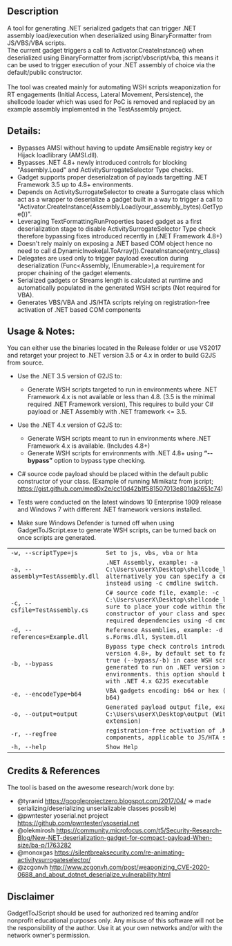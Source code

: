 
## Description
A tool for generating .NET serialized gadgets that can trigger .NET assembly load/execution when deserialized using BinaryFormatter from JS/VBS/VBA scripts.
<br>The current gadget triggers a call to Activator.CreateInstance() when deserialized using BinaryFormatter from jscript/vbscript/vba, this means it can be used to trigger execution of your .NET assembly of choice via the default/public constructor.
<br><br>The tool was created mainly for automating WSH scripts weaponization for RT engagements (Initial Access, Lateral Movement, Persistence), the shellcode loader which was used for PoC is removed and replaced by an example assembly implemented in the TestAssembly project.


## Details:
- Bypasses AMSI without having to update AmsiEnable registry key or Hijack loadlibrary (AMSI.dll).
- Bypasses .NET 4.8+ newly introduced controls for blocking "Assembly.Load" and ActivitySurrogateSelector Type checks.
- Gadget supports proper deserialzation of payloads targetting .NET Framework 3.5 up to 4.8+ environments.
- Depends on ActivitySurrogateSelector to create a Surrogate class which act as a wrapper to deserialize a gadget built in a way to trigger a call to "Activator.CreateInstance(Assembly.Load(your_assembly_bytes).GetType())".
- Leveraging TextFormattingRunProperties based gadget as a first deserialization stage to disable ActivitySurrogateSelector Type check therefore bypassing fixes introduced recently in (.NET Framework 4.8+)
- Doesn't rely mainly on exposing a .NET based COM object hence no need to call d.DynamicInvoke(al.ToArray()).CreateInstance(entry_class)
- Delegates are used only to trigger payload execution during deserialization (Func<Assembly, IEnumerable<Type>>),a requirement for proper chaining of the gadget elements.
- Serialized gadgets or Streams length is calculated at runtime and automatically populated in the generated WSH scripts (Not required for VBA).
- Generates VBS/VBA and JS/HTA scripts relying on registration-free activation of .NET based COM components

## Usage & Notes:
You can either use the binaries located in the Release folder or use VS2017 and retarget your project to .NET version 3.5 or 4.x in order to build G2JS from source.
* Use the .NET 3.5 version of G2JS to:
	* Generate WSH scripts targeted to run in environments where .NET Framework 4.x is not available or less than 4.8. (3.5 is the minimal required .NET Framework version), This requires to build your C# payload or .NET Assembly with .NET framework <= 3.5.
* Use the .NET 4.x version of G2JS to:
	* Generate WSH scripts meant to run in environments where .NET Framework 4.x is available. (Includes 4.8+)
	* Generate WSH scripts for environments with .NET 4.8+ using <b>“--bypass”</b> option to bypass type checking.
  
* C# source code payload should be placed within the default public constructor of your class. (Example of running Mimikatz from jscript; https://gist.github.com/med0x2e/cc10d42b1f581507013e801da2651c74)
* Tests were conducted on the latest windows 10 Enterprise 1909 release and Windows 7 with different .NET framework versions installed.
* Make sure Windows Defender is turned off when using GadgetToJScript.exe to generate WSH scripts, can
be turned back on once scripts are generated.

|||
|----|----|
| ``-w, --scriptType=js`` |  ``Set to js, vbs, vba or hta`` |
|``-a, --assembly=TestAssembly.dll`` | ``.NET Assembly, example: -a C:\Users\userX\Desktop\shellcode_loader.dll/exe, alternatively you can specify a c# source file instead using -c cmdline switch.`` |
|``-c, --csfile=TestAssembly.cs`` |  ``C# source code file, example: -c C:\Users\userX\Desktop\shellcode_loader.cs, make sure to place your code within the default constructor of your class and specify any required dependencies using -d cmdline switch.`` |
|``-d, --references=Example.dll``  |  ``Reference Assemblies, example: -d System.Window- s.Forms.dll, System.dll`` |
|``-b, --bypass``  |  ``Bypass type check controls introduced in .NET version 4.8+, by default set to false, set to true (--bypass/-b) in case WSH scripts are being generated to run on .NET version > 4.8+ environments. this option should be used only with .NET 4.x G2JS executable`` |
|``-e, --encodeType=b64``  |  ``VBA gadgets encoding: b64 or hex (default set to b64)`` |
|``-o, --output=output``  |  ``Generated payload output file, example: -o C:\Users\userX\Desktop\output (Without extension)`` |
|``-r, --regfree`` | ``registration-free activation of .NET based COM components, applicable to JS/HTA scripts only.``  |
|``-h, --help``  |  ``Show Help`` |


## Credits & References
The tool is based on the awesome research/work done by:
- @tyranid https://googleprojectzero.blogspot.com/2017/04/ => made serializing/deserializing unserializable classes possible)
- @pwntester yoserial.net project https://github.com/pwntester/ysoserial.net
- @olekmirosh https://community.microfocus.com/t5/Security-Research-Blog/New-NET-deserialization-gadget-for-compact-payload-When-size/ba-p/1763282
- @monoxgas https://silentbreaksecurity.com/re-animating-activitysurrogateselector/
- @zcgonvh http://www.zcgonvh.com/post/weaponizing_CVE-2020-0688_and_about_dotnet_deserialize_vulnerability.html

## Disclaimer
GadgetToJScript should be used for authorized red teaming and/or nonprofit educational purposes only.
Any misuse of this software will not be the responsibility of the author.
Use it at your own networks and/or with the network owner's permission.
